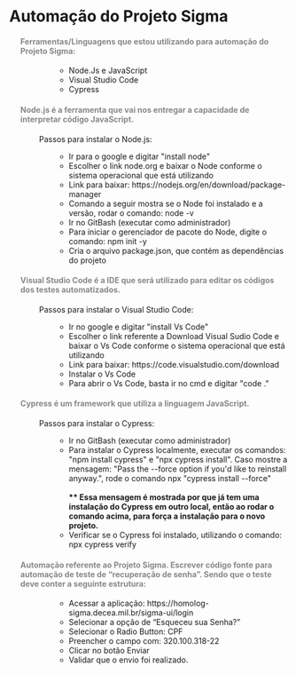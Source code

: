 <!DOCTYPE html>
<html lang="pt-BR">
<head>
  <meta charset="UTF-8">
  <meta name="viewport" content="width=device-width, initial-scale=1.0">
  <title>Projeto Sigma</title>
  <style>
    
    .center-container {
      display: flex;
      flex-direction: column;
      align-items: center;
      justify-content: center;
      text-align: center;
    }

    h4.subtitle {
      color: #888;
      text-align: left;
      margin-left: 20px;
    }

    ul.list {
      text-align: left;
      margin-left: 30px;
    }

    ul.sublist {
      margin-left: 30px; /* Adiciona uma margem à esquerda para a sublista */
    }
  </style>
</head>
<body>
  <div class="center-container">
    <h1 class="title">Automação do Projeto Sigma</h1>
  </div>
  <div>
    <h4 class="subtitle">Ferramentas/Linguagens que estou utilizando para automação do Projeto Sigma:</h4>
    <ul class="list">
        <ul class="sublist">
            <li>Node.Js e JavaScript</li>
            <li>Visual Studio Code</li>
            <li>Cypress</li>
        </ul>
    </ul>
    <h4 class="subtitle">Node.js é a ferramenta que vai nos entregar a capacidade de interpretar código JavaScript.</h4>
    <ul class="sublist">
        Passos para instalar o Node.js:
            <ul class="sublist">
                <li>Ir para o google e digitar "install node"</li>
                <li>Escolher o link node.org e baixar o Node conforme o sistema operacional que está utilizando</li>
                <li>Link para baixar: https://nodejs.org/en/download/package-manager</li>
                <li>Comando a seguir mostra se o Node foi instalado e a versão, rodar o comando: node -v</li>
                <li>Ir no GitBash (executar como administrador)</li>
                <li>Para iniciar o gerenciador de pacote do Node, digite o comando: npm init -y</li>
                <li>Cria o arquivo package.json, que contém as dependências do projeto</li>
            </ul>
    </ul>
    <h4 class="subtitle">Visual Studio Code é a IDE que será utilizado para editar os códigos dos testes automatizados.
    </h4>
    <ul class="sublist">
        Passos para instalar o Visual Studio Code:
            <ul class="sublist">
                <li>Ir no google e digitar "install Vs Code"</li>
                <li>Escolher o link referente a Download Visual Sudio Code e baixar o Vs Code conforme o sistema operacional que está utilizando</li>
                <li>Link para baixar: https://code.visualstudio.com/download</li>
                <li>Instalar o Vs Code</li>
                <li>Para abrir o Vs Code, basta ir no cmd e digitar "code ."</li>
            </ul>
    </ul>
   <h4 class="subtitle">Cypress é um framework que utiliza a linguagem JavaScript.</h4>
    <ul class="sublist">
        Passos para instalar o Cypress:
            <ul class="sublist">
                <li>Ir no GitBash (executar como administrador)</li>
                <li>Para instalar o Cypress localmente, executar os comandos: "npm install cypress" e "npx cypress install". Caso mostre a mensagem: "Pass the --force option if you'd like to reinstall anyway.", rode o comando npx "cypress install --force"<br><br><strong>** Essa mensagem é mostrada por que já tem uma instalação do Cypress em outro local, então ao rodar o comando acima, para força a instalação para o novo projeto.</strong></li>
                <li>Verificar se o Cypress foi instalado, utilizando o comando: npx cypress verify</li>
            </ul>
    </ul>
    <h4 class="subtitle">Automação referente ao Projeto Sigma. Escrever código fonte para automação de teste de “recuperação de senha”. Sendo que o teste deve conter a seguinte estrutura:</h4>
    <ul class="sublist">
            <ul class="sublist">
                <li>Acessar a aplicação: https://homolog-sigma.decea.mil.br/sigma-ui/login</li>
                <li>Selecionar a opção de “Esqueceu sua Senha?”</li>
                <li>Selecionar o Radio Button: CPF</li>
                <li>Preencher o campo com: 320.100.318-22</li>
                <li>Clicar no botão Enviar</li>
                <li>Validar que o envio foi realizado.</li>
            </ul>
    </ul>
 </div>
</body>
</html>